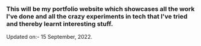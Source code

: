 ### This will be my portfolio website which showcases all the work I've done and all the crazy experiments in tech that I've tried and thereby learnt interesting stuff.

Updated on:- 15 September, 2022.